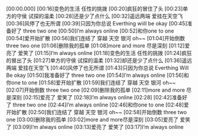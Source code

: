 [00:00.000]
[00:16]变色的生活 任性的挑拨
[00:20]疯狂的冒住了头
[00:23]单方的守侯 试探的温柔
[00:28]还是少了点什么
[00:32]遥远两端 爱挂在天空飞
[00:36]风停了也无所谓
[00:39]只因为你总说 Everthing wiill be okay
[00:45]准备好了 three two one
[00:50]I’m always online
[00:52]和你one to one
[00:54]爱开始扩散
[00:56]我们连结了 穿越 天空 银河 oh~~
[01:04]开始倒数 three two one
[01:06]删除我的孤单
[01:08]more and more 尽是深刻
[01:12]爱亮了 爱笑了
[01:15]I’m always online
[01:18]变色的生活 任性的挑拨
[01:24]疯狂的冒出了头
[01:27]单方的守侯 试探的温柔
[01:32]却还是少了点什么
[01:36]遥远两端 爱挂在天空飞
[01:40]风停了也无所谓
[01:43]只因为你总说 Everthing Will Be okay
[01:50]我准备好了 three two one
[01:54]I’m always online
[01:56]和你one to one
[01:58]爱开始扩散
[01:59]我们连结了 穿越 天空 银河 oh~~
[02:07]开始倒数 three two one
[02:09]删除我的孤单
[02:11]more and more 尽是深刻
[02:15]爱亮了 爱笑了
[02:18]I’m always online
[02:28]
[02:42]准备好了 three two one
[02:44]I’m always online
[02:46]和你one to one
[02:48]爱开始扩散
[02:50]我们连结了 穿越 天空 银河 oh~~
[02:58]开始倒数 three two one
[03:00]删除我的孤单
[03:02]more and more尽是深刻
[03:05]爱亮了 爱笑了
[03:09]I’m always online
[03:13]爱亮了 爱笑了
[03:17]I’m always online
